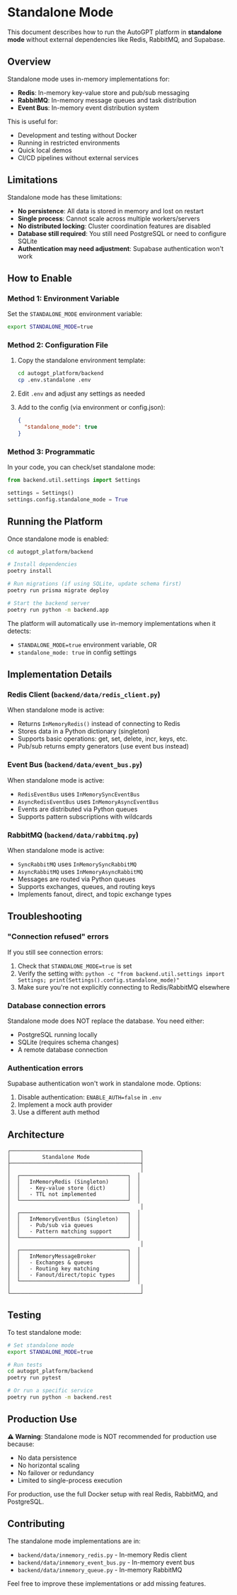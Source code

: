 # Standalone Mode

This document describes how to run the AutoGPT platform in **standalone mode** without external dependencies like Redis, RabbitMQ, and Supabase.

## Overview

Standalone mode uses in-memory implementations for:
- **Redis**: In-memory key-value store and pub/sub messaging
- **RabbitMQ**: In-memory message queues and task distribution
- **Event Bus**: In-memory event distribution system

This is useful for:
- Development and testing without Docker
- Running in restricted environments
- Quick local demos
- CI/CD pipelines without external services

## Limitations

Standalone mode has these limitations:
- **No persistence**: All data is stored in memory and lost on restart
- **Single process**: Cannot scale across multiple workers/servers
- **No distributed locking**: Cluster coordination features are disabled
- **Database still required**: You still need PostgreSQL or need to configure SQLite
- **Authentication may need adjustment**: Supabase authentication won't work

## How to Enable

### Method 1: Environment Variable

Set the `STANDALONE_MODE` environment variable:

```bash
export STANDALONE_MODE=true
```

### Method 2: Configuration File

1. Copy the standalone environment template:
   ```bash
   cd autogpt_platform/backend
   cp .env.standalone .env
   ```

2. Edit `.env` and adjust any settings as needed

3. Add to the config (via environment or config.json):
   ```json
   {
     "standalone_mode": true
   }
   ```

### Method 3: Programmatic

In your code, you can check/set standalone mode:

```python
from backend.util.settings import Settings

settings = Settings()
settings.config.standalone_mode = True
```

## Running the Platform

Once standalone mode is enabled:

```bash
cd autogpt_platform/backend

# Install dependencies
poetry install

# Run migrations (if using SQLite, update schema first)
poetry run prisma migrate deploy

# Start the backend server
poetry run python -m backend.app
```

The platform will automatically use in-memory implementations when it detects:
- `STANDALONE_MODE=true` environment variable, OR
- `standalone_mode: true` in config settings

## Implementation Details

### Redis Client (`backend/data/redis_client.py`)

When standalone mode is active:
- Returns `InMemoryRedis()` instead of connecting to Redis
- Stores data in a Python dictionary (singleton)
- Supports basic operations: get, set, delete, incr, keys, etc.
- Pub/sub returns empty generators (use event bus instead)

### Event Bus (`backend/data/event_bus.py`)

When standalone mode is active:
- `RedisEventBus` uses `InMemorySyncEventBus`
- `AsyncRedisEventBus` uses `InMemoryAsyncEventBus`
- Events are distributed via Python queues
- Supports pattern subscriptions with wildcards

### RabbitMQ (`backend/data/rabbitmq.py`)

When standalone mode is active:
- `SyncRabbitMQ` uses `InMemorySyncRabbitMQ`
- `AsyncRabbitMQ` uses `InMemoryAsyncRabbitMQ`
- Messages are routed via Python queues
- Supports exchanges, queues, and routing keys
- Implements fanout, direct, and topic exchange types

## Troubleshooting

### "Connection refused" errors

If you still see connection errors:
1. Check that `STANDALONE_MODE=true` is set
2. Verify the setting with: `python -c "from backend.util.settings import Settings; print(Settings().config.standalone_mode)"`
3. Make sure you're not explicitly connecting to Redis/RabbitMQ elsewhere

### Database connection errors

Standalone mode does NOT replace the database. You need either:
- PostgreSQL running locally
- SQLite (requires schema changes)
- A remote database connection

### Authentication errors

Supabase authentication won't work in standalone mode. Options:
1. Disable authentication: `ENABLE_AUTH=false` in `.env`
2. Implement a mock auth provider
3. Use a different auth method

## Architecture

```
┌─────────────────────────────────────────┐
│          Standalone Mode                │
├─────────────────────────────────────────┤
│                                         │
│  ┌──────────────────────────────────┐  │
│  │   InMemoryRedis (Singleton)      │  │
│  │   - Key-value store (dict)       │  │
│  │   - TTL not implemented          │  │
│  └──────────────────────────────────┘  │
│                                         │
│  ┌──────────────────────────────────┐  │
│  │   InMemoryEventBus (Singleton)   │  │
│  │   - Pub/sub via queues           │  │
│  │   - Pattern matching support     │  │
│  └──────────────────────────────────┘  │
│                                         │
│  ┌──────────────────────────────────┐  │
│  │   InMemoryMessageBroker          │  │
│  │   - Exchanges & queues           │  │
│  │   - Routing key matching         │  │
│  │   - Fanout/direct/topic types    │  │
│  └──────────────────────────────────┘  │
│                                         │
└─────────────────────────────────────────┘
```

## Testing

To test standalone mode:

```bash
# Set standalone mode
export STANDALONE_MODE=true

# Run tests
cd autogpt_platform/backend
poetry run pytest

# Or run a specific service
poetry run python -m backend.rest
```

## Production Use

**⚠️ Warning**: Standalone mode is NOT recommended for production use because:
- No data persistence
- No horizontal scaling
- No failover or redundancy
- Limited to single-process execution

For production, use the full Docker setup with real Redis, RabbitMQ, and PostgreSQL.

## Contributing

The standalone mode implementations are in:
- `backend/data/inmemory_redis.py` - In-memory Redis client
- `backend/data/inmemory_event_bus.py` - In-memory event bus
- `backend/data/inmemory_queue.py` - In-memory RabbitMQ

Feel free to improve these implementations or add missing features.
